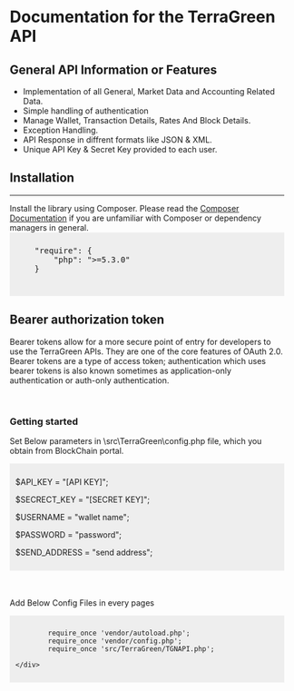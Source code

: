 <div style="padding:10px;">
			<h1>Documentation for the TerraGreen API</h1>
			<h2>General API Information or Features</h2>
			<ul>
				<li>Implementation of all General, Market Data and Accounting Related Data.</li>
				<li>Simple handling of authentication</li>
				<li>Manage Wallet, Transaction Details, Rates And Block Details.</li>
				<li>Exception Handling.</li>
				<li>API Response in diffrent formats like JSON & XML.</li>
				<li>Unique API Key & Secret Key provided to each user.</li>
			</ul>
			<h2>Installation</h2>
			<hr/>
			Install the library using Composer. Please read the <a href="https://getcomposer.org/doc/01-basic-usage.md" rel="nofollow">Composer Documentation</a> if you are unfamiliar with Composer or dependency managers in general.
			<div style="background-color: #eee;padding: 10px;"><pre>
	"require": {
        "php": ">=5.3.0"
    }
    </pre>
</div>
<h2>Bearer authorization token</h2>
<p>Bearer tokens allow for a more secure point of entry for developers to use the TerraGreen APIs. They are one of the core features of OAuth 2.0. Bearer tokens are a type of access token; authentication which uses bearer tokens is also known sometimes as application-only authentication or auth-only authentication.</p>
<br/>
<h3>Getting started</h3>
<p>Set Below parameters in \src\TerraGreen\config.php file, which you obtain from BlockChain portal.</p>
<div style="background-color: #eee;padding: 10px;">
	<p>$API_KEY = "[API KEY]";</p>
	<p>$SECRECT_KEY = "[SECRET KEY]";</p>
	<p>$USERNAME = "wallet name";</p>
	<p>$PASSWORD = "password";</p>
	<p>$SEND_ADDRESS  = "send address";</p>
	</div>
	<br/><br/>
	<p>Add Below Config Files in every pages</p>
	<div style="background-color: #eee;padding: 10px;">

			require_once 'vendor/autoload.php';
			require_once 'vendor/config.php';
			require_once 'src/TerraGreen/TGNAPI.php';

	</div>
</div>

